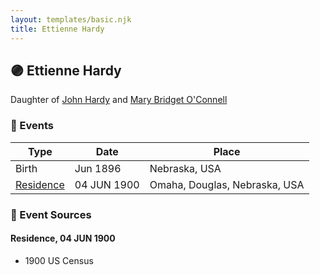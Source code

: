 ```yaml
---
layout: templates/basic.njk
title: Ettienne Hardy
---
```

## 🟣 Ettienne Hardy

Daughter of [John Hardy](/people/5/56182816) and [Mary Bridget O'Connell](/people/4/47047024)

### 📆 Events

Type | Date | Place
------ | ------ | ------
Birth | Jun 1896 | Nebraska, USA
[Residence](#event-d5b319e2-1950-4f27-86a8-023187a88b1c) | 04 JUN 1900 | Omaha, Douglas, Nebraska, USA

### 📰 Event Sources

#### <a id="event-d5b319e2-1950-4f27-86a8-023187a88b1c"></a> Residence, 04 JUN 1900
* 1900 US Census
